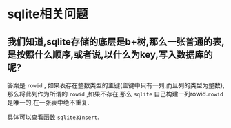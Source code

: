 # sqlite相关问题

## 我们知道,sqlite存储的底层是b+树,那么一张普通的表,是按照什么顺序,或者说,以什么为key,写入数据库的呢?

答案是 `rowid` , 如果表存在整数类型的主键(主键中只有一列,而且列的类型为整数),那么将此列作为所谓的 `rowid` ,如果不存在,那么 `sqlite` 自己构建一列rowid.`rowid` 是唯一的,在一张表中绝不重复.

具体可以查看函数 `sqlite3Insert`.

